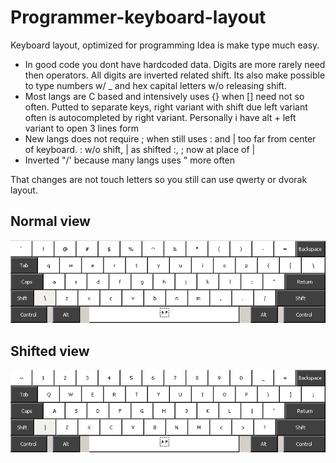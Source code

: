 Programmer-keyboard-layout
==========================

Keyboard layout, optimized for programming
Idea is make type much easy. 

+ In good code you dont have hardcoded data. Digits are more rarely need then operators. All digits are inverted related shift. Its also make possible to type numbers w/ _ and hex capital letters w/o releasing shift.
+ Most langs are C based and intensively uses {} when [] need not so often. Putted to separate keys, right variant with shift due left variant often is autocompleted by right variant. Personally i have alt + left variant to open 3 lines form
+ New langs does not require ; when still uses : and | too far from center of keyboard. : w/o shift, | as shifted :, ; now at place of |
+ Inverted "/' because many langs uses " more often

That changes are not touch letters so you still can use qwerty or dvorak layout.

## Normal view 
![Normal view](https://github.com/bga/Programmer-keyboard-layout/raw/master/img/normal.png)
## Shifted view 
![Shifted view](https://github.com/bga/Programmer-keyboard-layout/raw/master/img/shift.png)